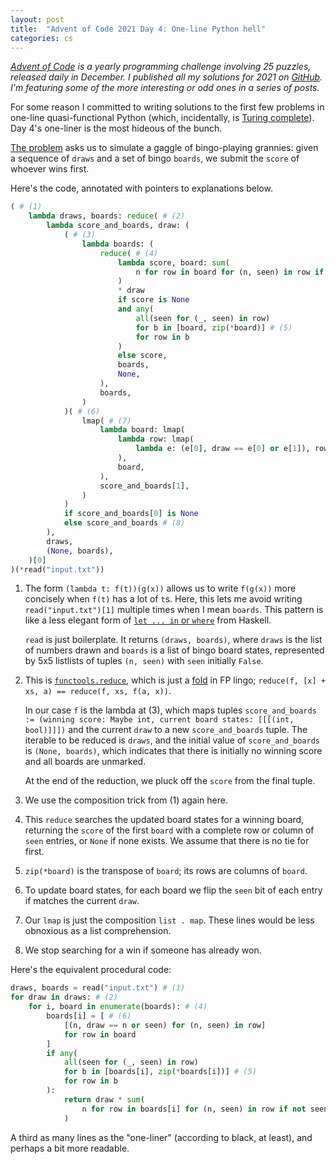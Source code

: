 ```yaml
---
layout: post
title:  "Advent of Code 2021 Day 4: One-line Python hell"
categories: cs
---
```


_[Advent of Code](https://adventofcode.com/) is a yearly programming challenge involving 25 puzzles, released daily in December. I published all my solutions for 2021 on [GitHub](https://github.com/plra/aoc-2021). I'm featuring some of the more interesting or odd ones in a series of posts._

For some reason I committed to writing solutions to the first few problems in one-line quasi-functional Python (which, incidentally, is [Turing complete](https://qiita.com/KTakahiro1729/items/c9cb757473de50652374)). Day 4's one-liner is the most hideous of the bunch.

[The problem](https://adventofcode.com/2021/day/4) asks us to simulate a gaggle of bingo-playing grannies: given a sequence of `draws` and a set of bingo `boards`, we submit the `score` of whoever wins first.

Here's the code, annotated with pointers to explanations below.

```py
( # (1)
    lambda draws, boards: reduce( # (2)
        lambda score_and_boards, draw: (
            ( # (3)
                lambda boards: (
                    reduce( # (4)
                        lambda score, board: sum(
                            n for row in board for (n, seen) in row if not seen
                        )
                        * draw
                        if score is None
                        and any(
                            all(seen for (_, seen) in row)
                            for b in [board, zip(*board)] # (5)
                            for row in b
                        )
                        else score,
                        boards,
                        None,
                    ),
                    boards,
                )
            )( # (6)
                lmap( # (7)
                    lambda board: lmap(
                        lambda row: lmap(
                            lambda e: (e[0], draw == e[0] or e[1]), row
                        ),
                        board,
                    ),
                    score_and_boards[1],
                )
            )
            if score_and_boards[0] is None
            else score_and_boards # (8)
        ),
        draws,
        (None, boards),
    )[0]
)(*read("input.txt"))
```

1. The form `(lambda t: f(t))(g(x))` allows us to write `f(g(x))` more concisely when `f(t)` has a lot of `t`s. Here, this lets me avoid writing `read("input.txt")[1]` multiple times when I mean `boards`. This pattern is like a less elegant form of [`let ... in` or `where`](https://wiki.haskell.org/Let_vs._Where) from Haskell.

   `read` is just boilerplate. It returns `(draws, boards)`, where `draws` is the list of numbers drawn and `boards` is a list of bingo board states, represented by 5x5 listlists of tuples `(n, seen)` with `seen` initially `False`.
2. This is [`functools.reduce`](https://docs.python.org/3/library/functools.html#functools.reduce), which is just a [fold](https://en.wikipedia.org/wiki/Fold_(higher-order_function)) in FP lingo; `reduce(f, [x] + xs, a) == reduce(f, xs, f(a, x))`.

   In our case `f` is the lambda at (3), which maps tuples `score_and_boards := (winning score: Maybe int, current board states: [[[(int, bool)]]])` and the current `draw` to a new `score_and_boards` tuple. The iterable to be reduced is `draws`, and the initial value of `score_and_boards` is `(None, boards)`, which indicates that there is initially no winning score and all boards are unmarked.

   At the end of the reduction, we pluck off the `score` from the final tuple.
3. We use the composition trick from (1) again here.
4. This `reduce` searches the updated board states for a winning board, returning the `score` of the first `board` with a complete row or column of `seen` entries, or `None` if none exists. We assume that there is no tie for first.
5. `zip(*board)` is the transpose of `board`; its rows are columns of `board`.
6. To update board states, for each board we flip the `seen` bit of each entry if matches the current `draw`.
7. Our `lmap` is just the composition `list . map`. These lines would be less obnoxious as a list comprehension.
8. We stop searching for a win if someone has already won.

Here's the equivalent procedural code:

```py
draws, boards = read("input.txt") # (1)
for draw in draws: # (2)
    for i, board in enumerate(boards): # (4)
        boards[i] = [ # (6)
            [(n, draw == n or seen) for (n, seen) in row]
            for row in board
        ]
        if any(
            all(seen for (_, seen) in row)
            for b in [boards[i], zip(*boards[i])] # (5)
            for row in b
        ):
            return draw * sum(
                n for row in boards[i] for (n, seen) in row if not seen
            )
```

A third as many lines as the "one-liner" (according to black, at least), and perhaps a bit more readable.
